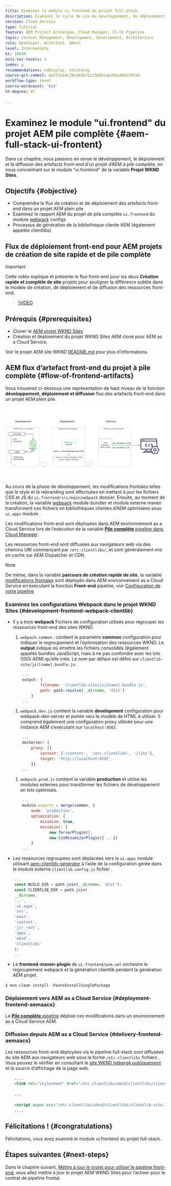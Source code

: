 ```yaml
---
title: Examinez le module ui.frontend du projet full-stack.
description: Examinez le cycle de vie du développement, du déploiement et de la diffusion front-end d’un projet AEM Sites complet basé sur Maven.
version: Cloud Service
type: Tutorial
feature: AEM Project Archetype, Cloud Manager, CI-CD Pipeline
topic: Content Management, Development, Development, Architecture
role: Developer, Architect, Admin
level: Intermediate
kt: 10689
mini-toc-levels: 1
index: y
recommendations: noDisplay, noCatalog
source-git-commit: de2fa2e4c29ce6db31233ddb1abc66a48d2397a6
workflow-type: tm+mt
source-wordcount: '614'
ht-degree: 4%

---
```



# Examinez le module &quot;ui.frontend&quot; du projet AEM pile complète {#aem-full-stack-ui-frontent}

Dans ce chapitre, nous passons en revue le développement, le déploiement et la diffusion des artefacts front-end d’un projet d’AEM à pile complète, en nous concentrant sur le module &quot;ui.frontend&quot; de la variable __Projet WKND Sites__.


## Objectifs {#objective}

* Comprendre le flux de création et de déploiement des artefacts front-end dans un projet AEM plein pile
* Examinez le rapport AEM du projet de pile complète `ui.frontend` du module [webpack](https://webpack.js.org/) configs
* Processus de génération de la bibliothèque cliente AEM (également appelée clientlibs)

## Flux de déploiement front-end pour AEM projets de création de site rapide et de pile complète

>[!IMPORTANT]
>
>Cette vidéo explique et présente le flux front-end pour les deux **Création rapide et complète de site** projets pour souligner la différence subtile dans le modèle de création, de déploiement et de diffusion des ressources front-end.

>[!VIDEO](https://video.tv.adobe.com/v/3409344/)

## Prérequis {#prerequisites}


* Cloner le [AEM projet WKND Sites](https://github.com/adobe/aem-guides-wknd)
* Création et déploiement du projet WKND Sites AEM cloné pour AEM as a Cloud Service.

Voir le projet AEM site WKND [README.md](https://github.com/adobe/aem-guides-wknd/blob/main/README.md) pour plus d’informations.

## AEM flux d’artefact front-end du projet à pile complète {#flow-of-frontend-artifacts}

Vous trouverez ci-dessous une représentation de haut niveau de la fonction __développement, déploiement et diffusion__ flux des artefacts front-end dans un projet AEM plein pile.

![Développement, déploiement et diffusion d’artefacts front-end](assets/Dev-Deploy-Delivery-AEM-Project.png)


Au cours de la phase de développement, les modifications frontales telles que le style et le rebranding sont effectuées en mettant à jour les fichiers CSS et JS du `ui.frontend/src/main/webpack` dossier. Ensuite, au moment de la création, la variable [webpack](https://webpack.js.org/) module-bundler et module externe maven transforment ces fichiers en bibliothèques clientes d’AEM optimisées sous `ui.apps` module .

Les modifications front-end sont déployées dans AEM environnement as a Cloud Service lors de l’exécution de la variable [__Pile complète__ pipeline dans Cloud Manager](https://experienceleague.adobe.com/docs/experience-manager-cloud-service/content/implementing/using-cloud-manager/cicd-pipelines/introduction-ci-cd-pipelines.html).

Les ressources front-end sont diffusées aux navigateurs web via des chemins URI commençant par `/etc.clientlibs/`, et sont généralement mis en cache sur AEM Dispatcher et CDN.


>[!NOTE]
>
> De même, dans la variable __parcours de création rapide de site__, la variable [modifications frontales](https://experienceleague.adobe.com/docs/experience-manager-cloud-service/content/sites/administering/site-creation/quick-site/customize-theme.html) sont déployés dans AEM environnement as a Cloud Service en exécutant la fonction __Front-end__ pipeline, voir [Configuration de votre pipeline](https://experienceleague.adobe.com/docs/experience-manager-cloud-service/content/sites/administering/site-creation/quick-site/pipeline-setup.html)

### Examinez les configurations Webpack dans le projet WKND Sites {#development-frontend-webpack-clientlib}

* Il y a trois __webpack__ Fichiers de configuration utilisés pour regrouper les ressources front-end des sites WKND.

   1. `webpack.common` : contient le paramètre __common__ configuration pour indiquer le regroupement et l’optimisation des ressources WKND. Le __output__ indique où émettre les fichiers consolidés (également appelés bundles JavaScript, mais à ne pas confondre avec les lots OSGi AEM) qu’elle crée. Le nom par défaut est défini sur `clientlib-site/js/[name].bundle.js`.

   ```javascript
       ...
       output: {
               filename: 'clientlib-site/js/[name].bundle.js',
               path: path.resolve(__dirname, 'dist')
           }
       ...    
   ```

   1. `webpack.dev.js` contient la variable __development__ configuration pour webpack-dev-server et pointe vers le modèle de HTML à utiliser. Il comprend également une configuration proxy utilisée pour une instance AEM s’exécutant sur `localhost:4502`.

   ```javascript
       ...
       devServer: {
           proxy: [{
               context: ['/content', '/etc.clientlibs', '/libs'],
               target: 'http://localhost:4502',
           }],
       ...    
   ```

   1. `webpack.prod.js` contient la variable __production__ et utilise les modules externes pour transformer les fichiers de développement en lots optimisés.

   ```javascript
       ...
       module.exports = merge(common, {
           mode: 'production',
           optimization: {
               minimize: true,
               minimizer: [
                   new TerserPlugin(),
                   new CssMinimizerPlugin({ ...})
           }
       ...    
   ```


* Les ressources regroupées sont déplacées vers la `ui.apps` module utilisant [aem-clientlib-generator](https://www.npmjs.com/package/aem-clientlib-generator) à l’aide de la configuration gérée dans le module externe `clientlib.config.js` fichier .

```javascript
    ...
    const BUILD_DIR = path.join(__dirname, 'dist');
    const CLIENTLIB_DIR = path.join(
    __dirname,
    '..',
    'ui.apps',
    'src',
    'main',
    'content',
    'jcr_root',
    'apps',
    'wknd',
    'clientlibs'
    );
    ...
```

* Le __frontend-maven-plugin__ de `ui.frontend/pom.xml` orchestre le regroupement webpack et la génération clientlib pendant la génération AEM projet.

`$ mvn clean install -PautoInstallSinglePackage`

### Déploiement vers AEM as a Cloud Service {#deployment-frontend-aemaacs}

Le [__Pile complète__ pipeline](https://experienceleague.adobe.com/docs/experience-manager-cloud-service/content/implementing/using-cloud-manager/cicd-pipelines/introduction-ci-cd-pipelines.html?#full-stack-pipeline) déploie ces modifications dans un environnement as a Cloud Service AEM.


### Diffusion depuis AEM as a Cloud Service {#delivery-frontend-aemaacs}

Les ressources front-end déployées via le pipeline full-stack sont diffusées du site AEM aux navigateurs web sous la forme `/etc.clientlibs` fichiers . Vous pouvez le vérifier en consultant le [site WKND hébergé publiquement](https://wknd.site/content/wknd/us/en.html) et la source d’affichage de la page web.

```html
    ....
    <link rel="stylesheet" href="/etc.clientlibs/wknd/clientlibs/clientlib-site.lc-181cd4102f7f49aa30eea548a7715c31-lc.min.css" type="text/css">

    ...

    <script async src="/etc.clientlibs/wknd/clientlibs/clientlib-site.lc-d4e7c03fe5c6a405a23b3ca1cc3dcd3d-lc.min.js"></script>
    ....
```

## Félicitations ! {#congratulations}

Félicitations, vous avez examiné le module ui.frontend du projet full-stack.

## Étapes suivantes {#next-steps}

Dans le chapitre suivant, [Mettre à jour le projet pour utiliser le pipeline front-end](update-project.md), vous allez mettre à jour le projet AEM WKND Sites pour l’activer pour le contrat de pipeline frontal.
